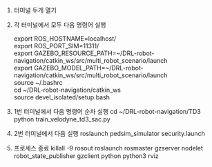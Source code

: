 
1. 터미널 두개 열기
2. 각 터미널에서 모두 다음 명령어 실행

   export ROS_HOSTNAME=localhost/  
   export ROS_PORT_SIM=11311/  
   export GAZEBO_RESOURCE_PATH=~/DRL-robot-navigation/catkin_ws/src/multi_robot_scenario/launch  
   export GAZEBO_MODEL_PATH=~/DRL-robot-navigation/catkin_ws/src/multi_robot_scenario/launch  
   source ~/.bashrc  
   cd ~/DRL-robot-navigation/catkin_ws  
   source devel_isolated/setup.bash  
4. 1번 터미널에서 다음 명령어 순차 실행
   cd ~/DRL-robot-navigation/TD3
   python train_velodyne_td3_sac.py
5. 2번 터미널에서 다음 실행
   roslaunch pedsim_simulator security.launch
6. 프로세스 종료
   killall -9 rosout roslaunch rosmaster gzserver nodelet robot_state_publisher gzclient python python3 rviz
